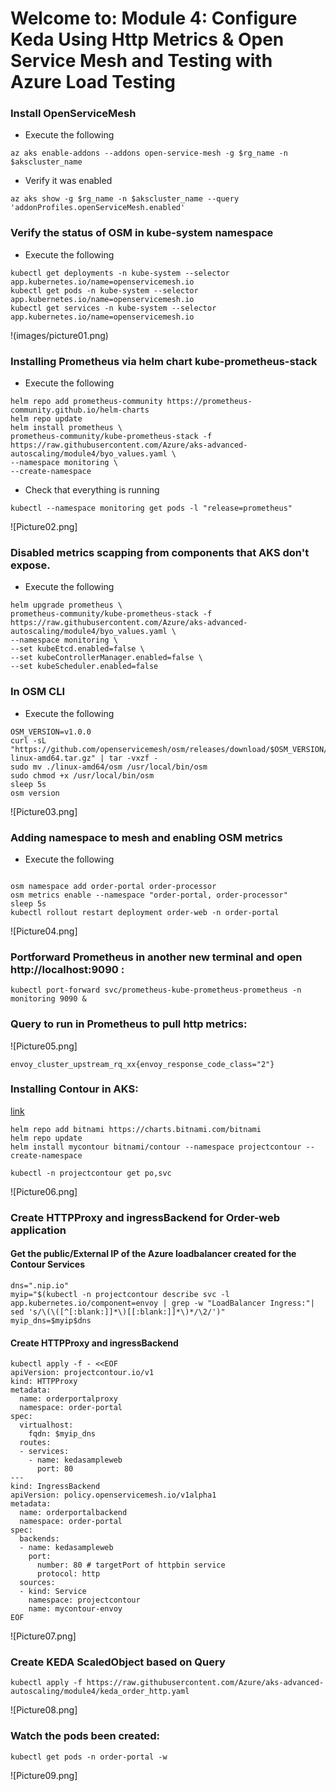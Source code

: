 # Welcome to: Module 4: Configure Keda Using Http Metrics & Open Service Mesh and Testing with Azure Load Testing

### Install OpenServiceMesh

* Execute the following
```
az aks enable-addons --addons open-service-mesh -g $rg_name -n $akscluster_name
```
* Verify it was enabled
```
az aks show -g $rg_name -n $akscluster_name --query 'addonProfiles.openServiceMesh.enabled'
```

### Verify the status of OSM in kube-system namespace

* Execute the following

```
kubectl get deployments -n kube-system --selector app.kubernetes.io/name=openservicemesh.io
kubectl get pods -n kube-system --selector app.kubernetes.io/name=openservicemesh.io
kubectl get services -n kube-system --selector app.kubernetes.io/name=openservicemesh.io

```
!(images/picture01.png)
### Installing Prometheus via helm chart kube-prometheus-stack

* Execute the following

```
helm repo add prometheus-community https://prometheus-community.github.io/helm-charts
helm repo update
helm install prometheus \
prometheus-community/kube-prometheus-stack -f https://raw.githubusercontent.com/Azure/aks-advanced-autoscaling/module4/byo_values.yaml \
--namespace monitoring \
--create-namespace

```
* Check that everything is running

```
kubectl --namespace monitoring get pods -l "release=prometheus"

```
![Picture02.png]

### Disabled metrics scapping from components that AKS don't expose.

* Execute the following

```
helm upgrade prometheus \
prometheus-community/kube-prometheus-stack -f https://raw.githubusercontent.com/Azure/aks-advanced-autoscaling/module4/byo_values.yaml \
--namespace monitoring \
--set kubeEtcd.enabled=false \
--set kubeControllerManager.enabled=false \
--set kubeScheduler.enabled=false

```

### In OSM CLI 

* Execute the following 

```
OSM_VERSION=v1.0.0
curl -sL "https://github.com/openservicemesh/osm/releases/download/$OSM_VERSION/osm-$OSM_VERSION-linux-amd64.tar.gz" | tar -vxzf -
sudo mv ./linux-amd64/osm /usr/local/bin/osm
sudo chmod +x /usr/local/bin/osm
sleep 5s
osm version

```
![Picture03.png]
### Adding namespace to mesh and enabling OSM metrics

* Execute the following

```

osm namespace add order-portal order-processor
osm metrics enable --namespace "order-portal, order-processor"
sleep 5s
kubectl rollout restart deployment order-web -n order-portal

```
![Picture04.png]
### Portforward Prometheus in another new terminal and open http://localhost:9090 :
```
kubectl port-forward svc/prometheus-kube-prometheus-prometheus -n monitoring 9090 &
```

### Query to run in Prometheus to pull http metrics:
![Picture05.png]
```
envoy_cluster_upstream_rq_xx{envoy_response_code_class="2"}

```

### Installing Contour in AKS:

[link](https://projectcontour.io/getting-started/#option-2-helm)
```
helm repo add bitnami https://charts.bitnami.com/bitnami
helm repo update
helm install mycontour bitnami/contour --namespace projectcontour --create-namespace

kubectl -n projectcontour get po,svc
```
![Picture06.png]
### Create HTTPProxy and ingressBackend for Order-web application
#### Get the public/External IP of the Azure loadbalancer created for the Contour Services
```
dns=".nip.io"
myip="$(kubectl -n projectcontour describe svc -l app.kubernetes.io/component=envoy | grep -w "LoadBalancer Ingress:"| sed 's/\(\([^[:blank:]]*\)[[:blank:]]*\)*/\2/')"
myip_dns=$myip$dns

```
#### Create HTTPProxy and ingressBackend
```
kubectl apply -f - <<EOF
apiVersion: projectcontour.io/v1
kind: HTTPProxy
metadata:
  name: orderportalproxy
  namespace: order-portal
spec:
  virtualhost:
    fqdn: $myip_dns
  routes:
  - services:
    - name: kedasampleweb
      port: 80
---
kind: IngressBackend
apiVersion: policy.openservicemesh.io/v1alpha1
metadata:
  name: orderportalbackend
  namespace: order-portal
spec:
  backends:
  - name: kedasampleweb
    port:
      number: 80 # targetPort of httpbin service
      protocol: http
  sources:
  - kind: Service
    namespace: projectcontour
    name: mycontour-envoy
EOF

```
![Picture07.png]
### Create KEDA ScaledObject based on Query

```
kubectl apply -f https://raw.githubusercontent.com/Azure/aks-advanced-autoscaling/module4/keda_order_http.yaml
```

![Picture08.png]
### Watch the pods been created:

```
kubectl get pods -n order-portal -w
```
![Picture09.png]

